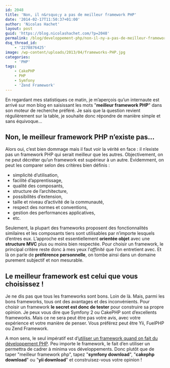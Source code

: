 ```yaml
---
id: 2048
title: 'Non, il n&rsquo;y a pas de meilleur framework PHP'
date: '2014-02-17T11:50:37+01:00'
author: 'Nicolas Hachet'
layout: post
guid: 'https://blog.nicolashachet.com/?p=2048'
permalink: /blog/developpement-php/non-il-ny-a-pas-de-meilleur-framework-php/
dsq_thread_id:
    - '2278876425'
image: /wp-content/uploads/2013/04/frameworks-PHP.jpg
categories:
    - 'PHP'
tags:
    - CakePHP
    - PHP
    - Symfony
    - 'Zend Framework'
---
```


En regardant mes statistiques ce matin, je m’aperçois qu’un internaute est arrivé sur mon blog en saisissant les mots "**meilleur framework PHP**" dans son moteur de recherche préféré. Je sais que la question revient régulièrement sur la table, je souhaite donc répondre de manière simple et sans équivoque…

## Non, le meilleur framework PHP n’existe pas…

Alors oui, c’est bien dommage mais il faut voir la vérité en face : il n’existe pas un framework PHP qui serait meilleur que les autres. Objectivement, on ne peut décréter qu’un framework est supérieur à un autre. Evidemment, on peut les comparer selon des critères bien définis :

- simplicité d’utilisation,
- facilité d’apprentissage,
- qualité des composants,
- structure de l’architecture,
- possibilités d’extension,
- taille et niveau d’activité de la communauté,
- respect des normes et conventions,
- gestion des performances applicatives,
- etc.

Seulement, la plupart des frameworks proposent des fonctionnalités similaires et les composants tiers sont utilisables par n’importe lesquels d’entres eux. L’approche est essentiellement **orientée objet** avec une **structure MVC** plus ou moins bien respectée. Pour choisir un framework, le principal critère reste donc à mes yeux l’*affinité* que l’on entretient avec. Et là on parle de **préférence personnelle**, on tombe ainsi dans un domaine purement subjectif et non mesurable.

## Le meilleur framework est celui que vous choisissez !

Je ne dis pas que tous les frameworks sont bons. Loin de là. Mais, parmi les bons frameworks, tous ont des avantages et des inconvénients. Pour choisir un framework **le secret est donc de tester** pour construire sa propre opinion. Je peux vous dire que Symfony 2 ou CakePHP sont d’excellents frameworks. Mais ce ne sera peut être pas votre avis, avec votre expérience et votre manière de penser. Vous préférez peut être Yii, FuelPHP ou Zend Framework.

A mon sens, le seul impératif est d’[utiliser un framework quand on fait du développement PHP](https://www.nicolashachet.com/blog/technologies/php/pourquoi-utiliser-un-framework-php/ "Pourquoi utiliser un framework PHP ?"). Peu importe le framework, le fait d’en utiliser un permettra de cadrer à minima vos développements. Donc plutôt que de taper "meilleur framework php", tapez "**symfony download**", "**cakephp download**" ou "**yii download**" et construisez-vous votre opinion !
